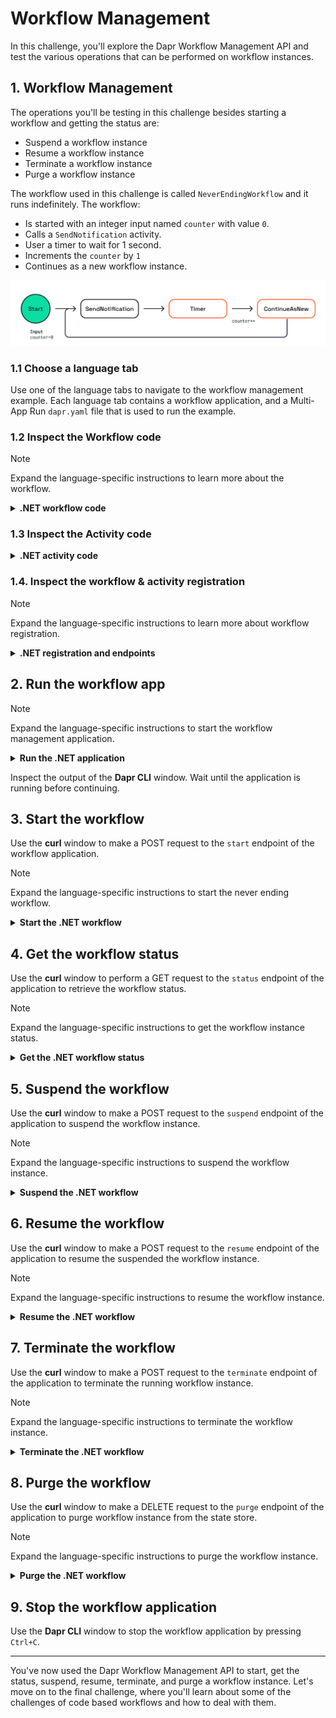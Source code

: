 # Workflow Management

In this challenge, you'll explore the Dapr Workflow Management API and test the various operations that can be performed on workflow instances.

## 1. Workflow Management

The operations you'll be testing in this challenge besides starting a workflow and getting the status are:

- Suspend a workflow instance
- Resume a workflow instance
- Terminate a workflow instance
- Purge a workflow instance

The workflow used in this challenge is called `NeverEndingWorkflow` and it runs indefinitely. The workflow:

- Is started with an integer input named `counter` with value `0`.
- Calls a `SendNotification` activity.
- User a timer to wait for 1 second.
- Increments the `counter` by `1` 
- Continues as a new workflow instance.

![Never Ending Workflow](images/dapr-uni-wf-management-v1.png)

### 1.1 Choose a language tab

Use one of the language tabs to navigate to the workflow management example. Each language tab contains a workflow application, and a Multi-App Run `dapr.yaml` file that is used to run the example.

### 1.2 Inspect the Workflow code

> [!NOTE]
> Expand the language-specific instructions to learn more about the workflow.

<details>
   <summary><b>.NET workflow code</b></summary>

Open the `NeverEndingWorkflow.cs` file located in the `WorkflowManagement` folder. This file contains the workflow code.

The input for this workflow is an integer, and gets incremented by `1` every second. The workflow will run indefinitely.

</details>

### 1.3 Inspect the Activity code

<details>
   <summary><b>.NET activity code</b></summary>

Open the `SendNotification.cs` file located in the `WorkflowManagement/Activities` folder. This activity only logs the activity input (the counter) and returns true.

</details>

### 1.4. Inspect the workflow & activity registration

> [!NOTE]
> Expand the language-specific instructions to learn more about workflow registration.

<details>
   <summary><b>.NET registration and endpoints</b></summary>

Locate the `Program.cs` file in the `WorkflowManagement` folder. This file contains the code to register the workflows and activities using the `AddDaprWorkflow()` extension method.

The application has the following HTTP endpoints:

- `start/{counter}`, a POST endpoint that is used to start the workflow, and accepts an integer as the input.
- `status/{instanceId}`, a GET endpoint that is used to get the status of the workflow instance, and accepts a workflow instance ID as the input.
- `suspend/{instanceId}`, a POST endpoint that is used to suspend the workflow instance, and accepts a workflow instance ID as the input.
- `resume/{instanceId}`, a POST endpoint that is used to resume a suspended workflow instance, and accepts a workflow instance ID as the input.
- `terminate/{instanceId}`, a POST endpoint that is used to terminate the workflow instance, and accepts a workflow instance ID as the input.
- `purge/{instanceId}`, a DELETE endpoint that is used to delete the workflow instance, and accepts a workflow instance ID as the input.

All methods use the `DaprWorklowClient` to perform the workflow management operations.

</details>

## 2. Run the workflow app

> [!NOTE]
> Expand the language-specific instructions to start the workflow management application.

<details>
   <summary><b>Run the .NET application</b></summary>

Use the **Dapr CLI** window to run the commands.

Navigate to the *csharp/workflow-management* folder:

```bash
cd csharp/workflow-management
```

Install the dependencies and build the project and build the project and build the project and build the project:

```bash
dotnet build WorkflowManagement
```

Run the application using the Dapr CLI:

```bash
dapr run -f .
```

</details>

Inspect the output of the **Dapr CLI** window. Wait until the application is running before continuing.

## 3. Start the workflow

Use the **curl** window to make a POST request to the `start` endpoint of the workflow application.

> [!NOTE]
> Expand the language-specific instructions to start the never ending workflow.

<details>
   <summary><b>Start the .NET workflow</b></summary>

In the **curl** window, run the following command to start the workflow:

```curl
curl -i --request POST \
  --url http://localhost:5262/start/0
```

Expected output:

```text
HTTP/1.1 202 Accepted
Content-Length: 0
Date: Wed, 23 Apr 2025 15:48:10 GMT
Server: Kestrel
Location: 71007295959944fd8d05dad5d4526806
```

The **Dapr CLI** window should contain these application log statements:

```text
== APP - neverendingworkflow == SendNotification: Received input: 0.
== APP - neverendingworkflow == SendNotification: Received input: 1.
== APP - neverendingworkflow == SendNotification: Received input: 2.
== APP - neverendingworkflow == SendNotification: Received input: 3.
...
```

</details>

## 4. Get the workflow status

Use the **curl** window to perform a GET request to the `status` endpoint of the application to retrieve the workflow status.

> [!NOTE]
> Expand the language-specific instructions to get the workflow instance status.

<details>
   <summary><b>Get the .NET workflow status</b></summary>

Use the **curl** window to perform a GET request to the `status` endpoint of the application to retrieve the workflow status:

```curl
curl --request GET \
  --url http://localhost:5262/status/<INSTANCEID>
```

Where `<INSTANCEID>` is the workflow instance ID you received in the `Location` header in the previous step.

Expected output:

```json
{
   "exists":true,
   "isWorkflowRunning":true,
   "isWorkflowCompleted":false,
   "createdAt":"2025-04-23T15:51:43.0005152+00:00",
   "lastUpdatedAt":"2025-04-23T15:51:43.0114001+00:00",
   "runtimeStatus":0,
   "failureDetails":null}
```

</details>

## 5. Suspend the workflow

Use the **curl** window to make a POST request to the `suspend` endpoint of the application to suspend the workflow instance.

> [!NOTE]
> Expand the language-specific instructions to suspend the workflow instance.

<details>
   <summary><b>Suspend the .NET workflow</b></summary>

Use the **curl** window to make a POST request to the `suspend` endpoint of the application to suspend the workflow instance:

```curl
curl -i --request POST \
  --url http://localhost:5262/suspend/<INSTANCEID>
```

Where `<INSTANCEID>` is the workflow instance ID you received in the `Location` header in step 3.

Expected output:

```json
HTTP/1.1 202 Accepted
Content-Length: 0
Date: Wed, 23 Apr 2025 15:54:08 GMT
Server: Kestrel
```

> [!NOTE]
> The workflow instance has stopped executing. The **Dapr CLI** window should not show any new log statements.

</details>

## 6. Resume the workflow

Use the **curl** window to make a POST request to the `resume` endpoint of the application to resume the suspended the workflow instance.

> [!NOTE]
> Expand the language-specific instructions to resume the workflow instance.

<details>
   <summary><b>Resume the .NET workflow</b></summary>

Use the **curl** window to make a POST request to the `resume` endpoint of the application to resume the suspended the workflow instance:

```curl
curl -i --request POST \
  --url http://localhost:5262/resume/<INSTANCEID>
```

Where `<INSTANCEID>` is the workflow instance ID you received in the `Location` header in step 3.

Expected output:

```json
HTTP/1.1 202 Accepted
Content-Length: 0
Date: Wed, 23 Apr 2025 15:59:17 GMT
Server: Kestrel
```

</details>

## 7. Terminate the workflow

Use the **curl** window to make a POST request to the `terminate` endpoint of the application to terminate the running workflow instance.

> [!NOTE]
> Expand the language-specific instructions to terminate the workflow instance.

<details>
   <summary><b>Terminate the .NET workflow</b></summary>

Use the **curl** window to make a POST request to the `terminate` endpoint of the application to terminate the running workflow instance:

```curl
curl -i --request POST \
  --url http://localhost:5262/terminate/<INSTANCEID>
```

Where `<INSTANCEID>` is the workflow instance ID you received in the `Location` header in step 3.

Expected output:

```json
HTTP/1.1 202 Accepted
Content-Length: 0
Date: Wed, 23 Apr 2025 15:59:17 GMT
Server: Kestrel
```

The **Dapr CLI** window should show a log statement about the workflow being terminated:

```text
Workflow Actor <INSTANCEID>: workflow completed with status 'ORCHESTRATION_STATUS_TERMINATED' workflowName 'NeverEndingWorkflow'
```

</details>

## 8. Purge the workflow

Use the **curl** window to make a DELETE request to the `purge` endpoint of the application to purge workflow instance from the state store.

> [!NOTE]
> Expand the language-specific instructions to purge the workflow instance.

<details>
   <summary><b>Purge the .NET workflow</b></summary>

Use the **curl** window to make a DELETE request to the `purge` endpoint of the application to purge workflow instance from the state store:

```curl
curl -i --request DELETE \
  --url http://localhost:5262/purge/<INSTANCEID>
```

Where `<INSTANCEID>` is the workflow instance ID you received in the `Location` header in step 3.

Expected output:

```json
HTTP/1.1 200 OK
Content-Type: application/json; charset=utf-8
Date: Wed, 23 Apr 2025 16:04:08 GMT
Server: Kestrel
Transfer-Encoding: chunked

true
```

</details>

## 9. Stop the workflow application

Use the **Dapr CLI** window to stop the workflow application by pressing `Ctrl+C`.

---

You've now used the Dapr Workflow Management API to start, get the status, suspend, resume, terminate, and purge a workflow instance. Let's move on to the final challenge, where you'll learn about some of the challenges of code based workflows and how to deal with them.
